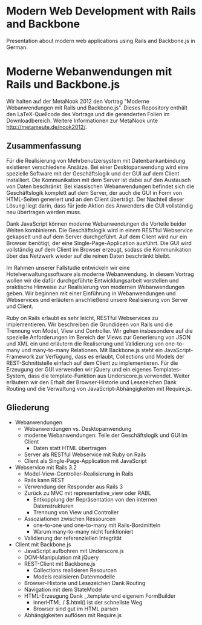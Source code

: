 Modern Web Development with Rails and Backbone
==============================================

Presentation about modern web applications using Rails and Backbone.js in German.

Moderne Webanwendungen mit Rails und Backbone.js
================================================

Wir halten auf der MetaNook 2012 den Vortrag "Moderne Webanwendungen mit Rails und Backbone.js".
Dieses Repository enthält den LaTeX-Quellcode des Vortrags und die gerenderten Folien im Downloadbereich.
Weitere Informationen zur MetaNook unte http://metameute.de/nook2012/.

Zusammenfassung
---------------

Für die Realisierung von Mehrbenutzersystem mit Datenbankanbindung existieren verschiedene Ansätze. Bei einer
Desktopanwendung wird eine spezielle Software mit der Geschäftslogik und der GUI auf dem Client installiert. Die
Kommunikation mit dem Server ist dabei auf den Austausch von Daten beschränkt. Bei klassischen Webanwendungen
befindet sich die Geschäftslogik komplett auf dem Server, der auch die GUI in Form von HTML-Seiten generiert und
an den Client überträgt. Der Nachteil dieser Lösung liegt darin, dass für jede Aktion des Anwenders die GUI
vollständig neu übertragen werden muss. 

Dank JavaScript können moderne Webanwendungen die Vorteile beider Welten kombinieren. Die Geschäftslogik wird in
einem RESTful Webservice gekapselt und auf dem Server durchgeführt. Auf dem Client wird nur ein Browser benötigt,
der eine Single-Page-Application ausführt. Die GUI wird vollständig auf dem Client im Browser erzeugt, sodass die
Kommunikation über das Netzwerk wieder auf die reinen Daten beschränkt bleibt.

Im Rahmen unserer Fallstudie entwickeln wir eine Hotelverwaltungssoftware als moderne Webanwendung. In diesem
Vortrag wollen wir die dafür durchgeführte Entwicklungsarbeit vorstellen und praktische Hinweise zur Realisierung
von modernen Webanwendungen geben. Wir beginnen mit einer Einführung in Webanwendungen und Webservices und erläutern
anschließend unsere Realisierung von Server und Client.

Ruby on Rails erlaubt es sehr leicht, RESTful Webservices zu implementieren. Wir beschreiben die Grundideen von
Rails und die Trennung von Model, View und Controller. Wir gehen insbesondere auf die spezielle Anforderungen im
Bereich der Views zur Generierung von JSON und XML ein und erläutern die Realiserung und Validierung von
one-to-many und many-to-many Relationen. Mit Backbone.js steht ein JavaScript-Framework zur Verfügung, dass es
erlaubt, Collections und Models der REST-Schnittstelle einfach auf dem Client zu implementieren. Für die Erzeugung
der GUI verwenden wir jQuery und ein eigenes Templates-System, dass die template-Funktion aus Underscore.js
verwendet. Weiter erläutern wir den Erhalt der Browser-Historie und Lesezeichen Dank Routing und die Verwaltung von
JavaScript-Abhängigkeiten mit Require.js.

Gliederung
----------

  * Webanwendungen
    * Webanwendungen vs. Desktopanwendung
    * moderne Webanwendungen: Teile der Geschäftslogik und GUI im Client
      * Daten statt HTML übertragen
    * Server als RESTful Webservice mit Ruby on Rails
    * Client als Single-Page-Application mit JavaScript
  * Webservice mit Rails 3.2
    * Model-View-Controller-Realisierung in Rails
    * Rails kann REST
    * Verwendung der Responder aus Rails 3
    * Zurück zu MVC mit representative_view oder RABL
      * Entkopplung der Repräsentation von den internen Datenstrukturen
      * Trennung von View und Controller
    * Assoziationen zwischen Ressourcen
      * one-to-one und one-to-many mit Rails-Bordmitteln
      * Warum many-to-many nicht funktioniert
    * Validierung der referenziellen Integrität
  * Client mit Backbone.js
    * JavaScript aufbohren mit Underscore.js
    * DOM-Manipulation mit jQuery
    * REST-Client mit Backbone.js
      * Collections realisieren Resourcen
      * Models realisieren Datenmodelle
    * Browser-Historie und Lesezeichen Dank Routing
    * Navigation mit dem StateModel
    * HTML-Erzeugung Dank _.template und eigenem FormBuilder
      * innerHTML / $.html() ist der schnellste Weg
      * Browser sind gut im HTML parsen
    * Abhängigkeiten auflösen mit Require.js